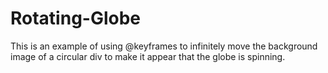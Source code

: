 # Rotating-Globe
This is an example of  using @keyframes to infinitely move the background image of a circular div to make it appear that the globe is spinning.

